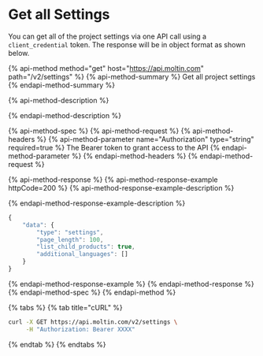 # Get all Settings

You can get all of the project settings via one API call using a `client_credential` token. The response will be in object format as shown below.

{% api-method method="get" host="https://api.moltin.com" path="/v2/settings" %}
{% api-method-summary %}
Get all project settings
{% endapi-method-summary %}

{% api-method-description %}

{% endapi-method-description %}

{% api-method-spec %}
{% api-method-request %}
{% api-method-headers %}
{% api-method-parameter name="Authorization" type="string" required=true %}
The Bearer token to grant access to the API
{% endapi-method-parameter %}
{% endapi-method-headers %}
{% endapi-method-request %}

{% api-method-response %}
{% api-method-response-example httpCode=200 %}
{% api-method-response-example-description %}

{% endapi-method-response-example-description %}

```javascript
{
    "data": {
        "type": "settings",
        "page_length": 100,
        "list_child_products": true,
        "additional_languages": []
    }
}
```
{% endapi-method-response-example %}
{% endapi-method-response %}
{% endapi-method-spec %}
{% endapi-method %}

{% tabs %}
{% tab title="cURL" %}
```bash
curl -X GET https://api.moltin.com/v2/settings \
     -H "Authorization: Bearer XXXX"
```
{% endtab %}
{% endtabs %}

